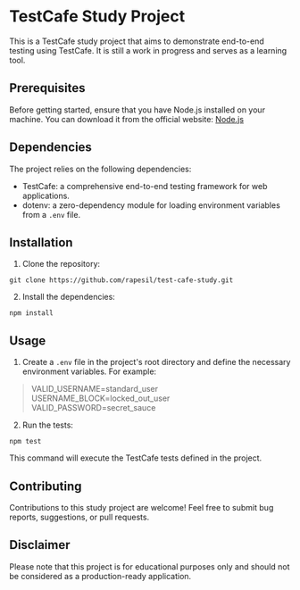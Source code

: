 # TestCafe Study Project

This is a TestCafe study project that aims to demonstrate end-to-end testing using TestCafe. It is still a work in progress and serves as a learning tool.

## Prerequisites

Before getting started, ensure that you have Node.js installed on your machine. You can download it from the official website: [Node.js](https://nodejs.org/)


## Dependencies

The project relies on the following dependencies:

- TestCafe: a comprehensive end-to-end testing framework for web applications.
- dotenv: a zero-dependency module for loading environment variables from a `.env` file.


## Installation

1. Clone the repository:

```
git clone https://github.com/rapesil/test-cafe-study.git
```

2. Install the dependencies:

```
npm install
```

## Usage

1. Create a `.env` file in the project's root directory and define the necessary environment variables. For example:

> VALID_USERNAME=standard_user  
USERNAME_BLOCK=locked_out_user  
VALID_PASSWORD=secret_sauce  

2. Run the tests:

```
npm test
```

This command will execute the TestCafe tests defined in the project.

## Contributing

Contributions to this study project are welcome! Feel free to submit bug reports, suggestions, or pull requests.

## Disclaimer

Please note that this project is for educational purposes only and should not be considered as a production-ready application.
